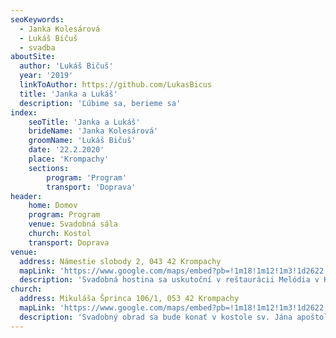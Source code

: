 ```yaml
---
seoKeywords:
  - Janka Kolesárová
  - Lukáš Bičuš
  - svadba
aboutSite:
  author: 'Lukáš Bičuš'
  year: '2019'
  linkToAuthor: https://github.com/LukasBicus
  title: 'Janka a Lukáš' 
  description: 'Ľúbime sa, berieme sa'
index:
    seoTitle: 'Janka a Lukáš'
    brideName: 'Janka Kolesárová'
    groomName: 'Lukáš Bičuš'
    date: '22.2.2020'
    place: 'Krompachy'
    sections:
        program: 'Program'
        transport: 'Doprava'
header:
    home: Domov 
    program: Program 
    venue: Svadobná sála 
    church: Kostol 
    transport: Doprava
venue:
  address: Námestie slobody 2, 043 42 Krompachy
  mapLink: 'https://www.google.com/maps/embed?pb=!1m18!1m12!1m3!1d2622.239089695601!2d20.872095015676305!3d48.910836879292695!2m3!1f0!2f0!3f0!3m2!1i1024!2i768!4f13.1!3m3!1m2!1s0x473e5796804fd855%3A0x6404ed280cc5337d!2zUmXFoXRhdXLDoWNpYSBNZWzDs2RpYQ!5e0!3m2!1ssk!2ssk!4v1563530765460!5m2!1ssk!2ssk'
  description: 'Svadobná hostina sa uskutoční v reštaurácii Melódia v Krompachoch. Tešíme sa na Vás :-)'
church:
  address: Mikuláša Šprinca 106/1, 053 42 Krompachy
  mapLink: 'https://www.google.com/maps/embed?pb=!1m18!1m12!1m3!1d2622.2865553570223!2d20.87150745124026!3d48.909932479190864!2m3!1f0!2f0!3f0!3m2!1i1024!2i768!4f13.1!3m3!1m2!1s0x473e5795e0cf9e71%3A0x6b71498ecc6c33!2zUsOtbXNrb2thdG9sw61ja3kga29zdG9sIHN2w6R0w6lobyBKw6FuYSBFdmFuamVsaXN0dQ!5e0!3m2!1ssk!2ssk!4v1570866815480!5m2!1ssk!2ssk'
  description: 'Svadobný obrad sa bude konať v kostole sv. Jána apoštola a evanielistu v Krompachoch. Ďakujeme za Vaše modlitby :-)'
---
```

